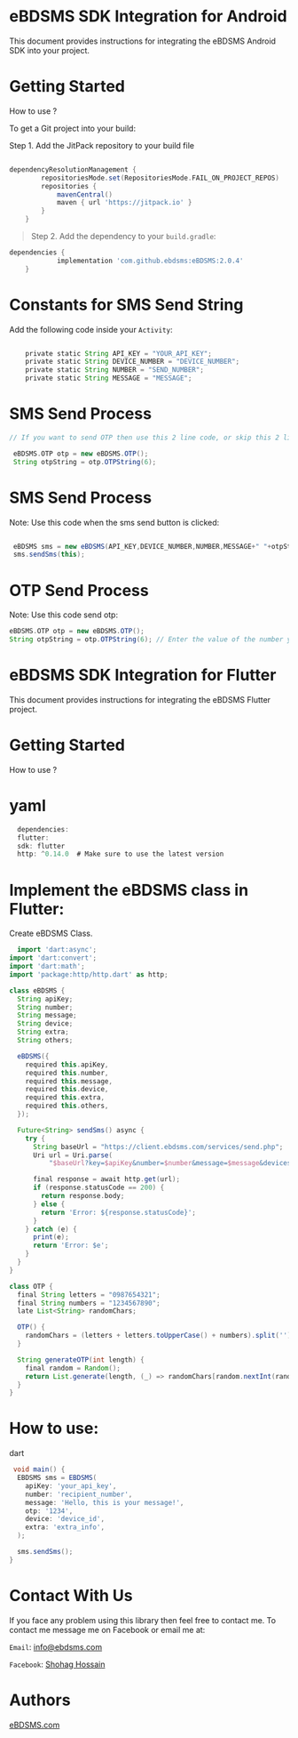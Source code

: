 # eBDSMS SDK Integration for Android
This document provides instructions for integrating the eBDSMS Android SDK into your project. 

# Getting Started
> 
How to use ?

To get a Git project into your build:

Step 1. Add the JitPack repository to your build file 

``` build.gradle

dependencyResolutionManagement {
		repositoriesMode.set(RepositoriesMode.FAIL_ON_PROJECT_REPOS)
		repositories {
			mavenCentral()
			maven { url 'https://jitpack.io' }
		}
	}
 ```
> Step 2. Add the dependency to your `build.gradle`:
``` gradle
dependencies {
	        implementation 'com.github.ebdsms:eBDSMS:2.0.4'
	}
```

# Constants for SMS Send String
Add the following code inside your `Activity`:
``` gradle

    private static String API_KEY = "YOUR_API_KEY";
    private static String DEVICE_NUMBER = "DEVICE_NUMBER";
    private static String NUMBER = "SEND_NUMBER";
    private static String MESSAGE = "MESSAGE";
```
# SMS Send Process
``` gradle
// If you want to send OTP then use this 2 line code, or skip this 2 line code.

 eBDSMS.OTP otp = new eBDSMS.OTP();
 String otpString = otp.OTPString(6);
```

# SMS Send Process
Note: Use this code when the sms send button is clicked:
``` gradle

 eBDSMS sms = new eBDSMS(API_KEY,DEVICE_NUMBER,NUMBER,MESSAGE+" "+otpString,null,null);
 sms.sendSms(this);
```
# OTP Send Process
Note: Use this code send otp:
``` gradle
eBDSMS.OTP otp = new eBDSMS.OTP();
String otpString = otp.OTPString(6); // Enter the value of the number you want to send OTP like 4,6
```

# eBDSMS SDK Integration for Flutter
This document provides instructions for integrating the eBDSMS Flutter project. 

# Getting Started
> 
How to use ?
# yaml
``` gradle
  dependencies:
  flutter:
  sdk: flutter
  http: ^0.14.0  # Make sure to use the latest version
```
# Implement the eBDSMS class in Flutter:
Create eBDSMS Class. 
``` gradle
  import 'dart:async';
import 'dart:convert';
import 'dart:math';
import 'package:http/http.dart' as http;

class eBDSMS {
  String apiKey;
  String number;
  String message;
  String device;
  String extra;
  String others;

  eBDSMS({
    required this.apiKey,
    required this.number,
    required this.message,
    required this.device,
    required this.extra,
    required this.others,
  });

  Future<String> sendSms() async {
    try {
      String baseUrl = "https://client.ebdsms.com/services/send.php";
      Uri url = Uri.parse(
          "$baseUrl?key=$apiKey&number=$number&message=$message&devices=$device&type=sms&prioritize=0");

      final response = await http.get(url);
      if (response.statusCode == 200) {
        return response.body;
      } else {
        return 'Error: ${response.statusCode}';
      }
    } catch (e) {
      print(e);
      return 'Error: $e';
    }
  }
}

class OTP {
  final String letters = "0987654321";
  final String numbers = "1234567890";
  late List<String> randomChars;

  OTP() {
    randomChars = (letters + letters.toUpperCase() + numbers).split('');
  }

  String generateOTP(int length) {
    final random = Random();
    return List.generate(length, (_) => randomChars[random.nextInt(randomChars.length)]).join();
  }
}

```
# How to use:
> 
dart
``` gradle
 void main() {
  EBDSMS sms = EBDSMS(
    apiKey: 'your_api_key',
    number: 'recipient_number',
    message: 'Hello, this is your message!',
    otp: '1234',
    device: 'device_id',
    extra: 'extra_info',
  );

  sms.sendSms();
}

```



# Contact With Us
If you face any problem using this library then feel free to contact me.
To contact me message me on Facebook or email me at:

`Email`: info@ebdsms.com

`Facebook`: <a href="https://www.facebook.com/M220719" rel="nofollow">Shohag Hossain</a> 

# Authors
<a href="https://www.ebdsms.com" rel="nofollow">eBDSMS.com</a>
